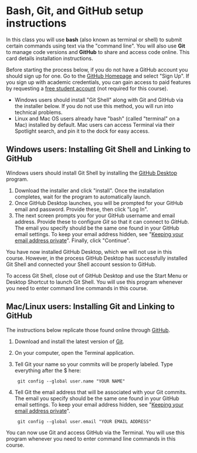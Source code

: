 
# Bash, Git, and GitHub setup instructions

In this class you will use **bash** (also known as terminal or shell) to submit certain commands using text via the "command line". You will also use **Git** to manage code versions and **GitHub** to share and access code online. This card details installation instructions.

Before starting the process below, if you do not have a GitHub account you should sign up for one. Go to the [GitHub Homepage](https://www.continuum.io/downloads) and select "Sign Up". If you sign up with academic credentials, you can gain access to paid features by requesting a [free student account](https://education.github.com/) (not required for this course).

* Windows users should install "Git Shell" along with Git and GitHub via the installer below. If you do not use this method, you will run into technical problems.
* Linux and Mac OS users already have "bash" (called "terminal" on a Mac) installed by default. Mac users can access Terminal via their Spotlight search, and pin it to the dock for easy access.


## Windows users: Installing Git Shell and Linking to GitHub

Windows users should install Git Shell by installing the [GitHub Desktop](https://desktop.github.com/) program. 

1. Download the installer and click "install". Once the installation completes, wait for the program to automatically launch.
2. Once GitHub Desktop launches, you will be prompted for your GitHub email and password. Provide these, then click "Log In".
3. The next screen prompts you for your GitHub username and email address. Provide these to configure *Git* so that it can connect to *GitHub*.  The email you specify should be the same one found in your GitHub email settings. To keep your email address hidden, see "[Keeping your email address private](https://help.github.com/articles/keeping-your-email-address-private/)". Finally, click "Continue".

You have now installed GitHub Desktop, which we will not use in this course. However, in the process GitHub Desktop has successfully installed Git Shell and connected your Shell account session to GitHub.

To access Git Shell, close out of GitHub Desktop and use the Start Menu or Desktop Shortcut to launch Git Shell. You will use this program whenever you need to enter command line commands in this course.



## Mac/Linux users: Installing Git and Linking to GitHub

The instructions below replicate those found online through [GitHub](https://help.github.com/articles/set-up-git/).

1. Download and install the latest version of [Git](https://git-scm.com/downloads).
2. On your computer, open the Terminal application.
3. Tell Git your name so your commits will be properly labeled. Type everything after the $ here:

		git config --global user.name "YOUR NAME"

4. Tell Git the email address that will be associated with your Git commits. The email you specify should be the same one found in your GitHub email settings. To keep your email address hidden, see "[Keeping your email address private](https://help.github.com/articles/keeping-your-email-address-private/)".

		git config --global user.email "YOUR EMAIL ADDRESS"

You can now use Git and access GitHub via the Terminal. You will use this program whenever you need to enter command line commands in this course.
